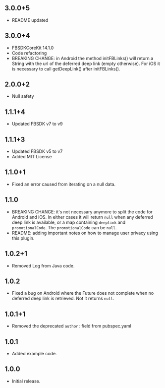 ## 3.0.0+5
* README updated

## 3.0.0+4
* FBSDKCoreKit 14.1.0
* Code refactoring
* BREAKING CHANGE: in Android the method initFBLinks() will return a String with the url of the deferred deep link (empty otherwise). 
For iOS it is necessary to call getDeepLink() after initFBLinks().

## 2.0.0+2

* Null safety

## 1.1.1+4

* Updated FBSDK v7 to v9

## 1.1.1+3

* Updated FBSDK v5 to v7
* Added MIT License

## 1.1.0+1

* Fixed an error caused from iterating on a null data.

## 1.1.0

* BREAKING CHANGE: it's not necessary anymore to split the code for Android and iOS. In either cases it will return `null` when any deferred deep link is available, or a map containing `deeplink` and `promotionalCode`. The `promotionalCode` can be `null`.
* README: adding important notes on how to manage user privacy using this plugin.

## 1.0.2+1

* Removed Log from Java code.

## 1.0.2

* Fixed a bug on Android where the Future does not complete when no deferred deep link is retrieved. Not it returns `null`.

## 1.0.1+1

* Removed the deprecated `author:` field from pubspec.yaml

## 1.0.1

* Added example code.

## 1.0.0

* Initial release.
